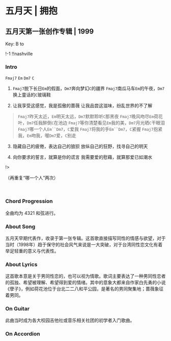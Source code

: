 # 五月天 | 拥抱
## 五月天第一张创作专辑 | 1999

Key: B to

!-1
!!nashville

### Intro
`Fmaj7`  `Em` `Dm7` `C`

1. `Fmaj7`脱下长日`Em`的假面，`Dm7`奔向梦幻`C`的疆界
   `Fmaj7`南瓜马车`Em`的午夜，`Dm7`换上童话的`C`玻璃鞋

2. 让我享受这感觉，我是孤傲的蔷薇
   让我品尝这滋味，纷乱世界的不了解

> `Fmaj7`昨天太近，`Em`明天太远，`Dm7`默默聆听`C`那黑夜
> `Fmaj7`晚风吻尽`Em`荷花叶，`Dm7`任我醉倒`C`在池边
> `Fmaj7`等你清楚看见`Em`我的美，`Dm7`月光晒`C`干眼泪
> `Fmaj7`哪一个人`Em``Dm7`，`C`爱我
> `Fmaj7`将我的手`Em``Dm7`，`C`紧握
> `Fmaj7`抱紧我，`Em`吻我，喔`Dm7`爱，`C`别走

3. 隐藏自己的疲倦，表达自己的狼狈
   放纵自己的狂野，找寻自己的明天

4. 向你要求的誓言，就算是你的谎言
   我需要爱的慰藉，就算那爱已如潮水

!>

（再重复“哪一个人”两次）


&nbsp;&nbsp;

### Chord Progression
全曲均为 4321 和弦进行。

### About Song
五月天早期代表作，收录于第一张专辑。这首歌直接描写同性的情感与欲望，对于当时（1998年）趋于保守的社会风气来说是一大突破，对于台湾同性恋文化有着举足轻重的意义与代表性。

### About Lyrics
这首歌本意是关于男同性恋的，也可以视为情歌。歌词主要表达了一种男同性恋者的孤独、希望被理解、希望得到爱的情绪。其中的意象大都来自作家白先勇的小说《孽子》，例如荷花池位于台北二二八和平公园，是著名的男同聚集地；蔷薇象征着男同。

### On Guitar
此曲当时成为各大校园吉他社或音乐相关社团的初学者入门歌曲。

### On Accordion